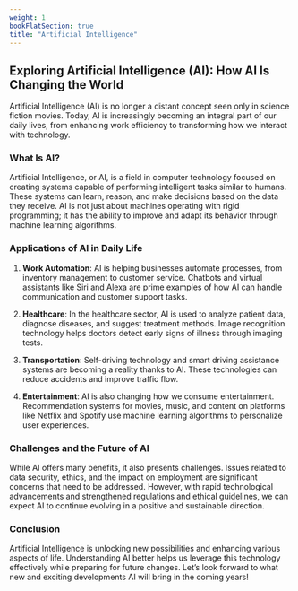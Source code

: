 ```yaml
---
weight: 1
bookFlatSection: true
title: "Artificial Intelligence"
---
```


## Exploring Artificial Intelligence (AI): How AI Is Changing the World

Artificial Intelligence (AI) is no longer a distant concept seen only in science fiction movies. Today, AI is increasingly becoming an integral part of our daily lives, from enhancing work efficiency to transforming how we interact with technology.

### What Is AI?

Artificial Intelligence, or AI, is a field in computer technology focused on creating systems capable of performing intelligent tasks similar to humans. These systems can learn, reason, and make decisions based on the data they receive. AI is not just about machines operating with rigid programming; it has the ability to improve and adapt its behavior through machine learning algorithms.

### Applications of AI in Daily Life

1. **Work Automation**: AI is helping businesses automate processes, from inventory management to customer service. Chatbots and virtual assistants like Siri and Alexa are prime examples of how AI can handle communication and customer support tasks.

2. **Healthcare**: In the healthcare sector, AI is used to analyze patient data, diagnose diseases, and suggest treatment methods. Image recognition technology helps doctors detect early signs of illness through imaging tests.

3. **Transportation**: Self-driving technology and smart driving assistance systems are becoming a reality thanks to AI. These technologies can reduce accidents and improve traffic flow.

4. **Entertainment**: AI is also changing how we consume entertainment. Recommendation systems for movies, music, and content on platforms like Netflix and Spotify use machine learning algorithms to personalize user experiences.

### Challenges and the Future of AI

While AI offers many benefits, it also presents challenges. Issues related to data security, ethics, and the impact on employment are significant concerns that need to be addressed. However, with rapid technological advancements and strengthened regulations and ethical guidelines, we can expect AI to continue evolving in a positive and sustainable direction.

### Conclusion

Artificial Intelligence is unlocking new possibilities and enhancing various aspects of life. Understanding AI better helps us leverage this technology effectively while preparing for future changes. Let’s look forward to what new and exciting developments AI will bring in the coming years!
